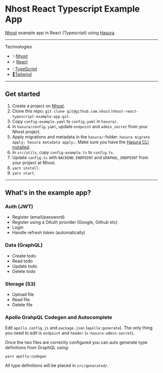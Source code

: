 # Nhost React Typescript Example App

[Nhost](https://nhost.io) example app in React (Typescript) using [Hasura](https://hasura.io).

---

Technologies

- ✨[Nhost](https://nhost.io)
- ⚡ [React](https://reactjs.org)
- 💡[TypeScript](https://www.typescriptlang.org)
- 💅[Tailwind](https://tailwindcss.com/)

---

## Get started

1. Create a project on [Nhost](https://nhost.io/register).
2. Clone this repo: `git clone git@github.com:nhost/nhost-react-typescript-example-app.git`.
3. Copy `config-example.yaml` to `config.yaml` in `hasura/`.
4. In `hasura/config.yaml`, update `endpoint` and `admin_secret` from your Nhost project.
5. Apply migrations and metadata in the `hasura/`-folder: `hasura migrate apply; hasura metadata apply;`. Make sure you have the [Hasura CLI installed](https://hasura.io/docs/1.0/graphql/core/hasura-cli/install-hasura-cli.html).
6. In `src/utils`, copy `config-example.ts` to `config.ts`.
7. Update `config.ts` with `BACKEND_ENDPOINT` and `GRAPHQL_ENDPOINT` from your project at Nhost.
8. `yarn install`.
9. `yarn start`.

---

## What's in the example app?

### Auth (JWT)

- Register (email/password)
- Register using a OAuth provider (Google, Github etc)
- Login
- Handle refresh token (automatically)

### Data (GraphQL)

- Create todo
- Read todo
- Update todo
- Delete todo

### Storage (S3)

- Upload file
- Read file
- Delete file

### Apollo GrahpQL Codegen and Autocomplete

Edit `apollo.config.js` and `package.json` (`apollo:generate`). The only thing you need to edit is `endpoint` and `header` (`x-hasura-admin-secret`).

Once the two files are correctly configured you can auto generate type definitions from GraphQL using:

`yarn apollo:codegen`

All type definitions will be placed in `src/generated/`.
